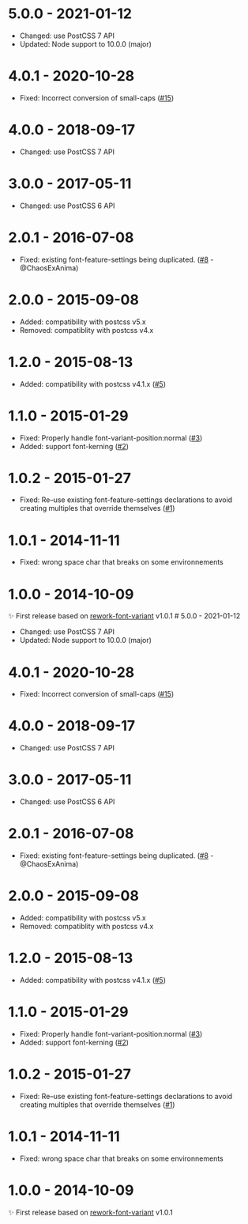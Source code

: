 # 5.0.0 - 2021-01-12

- Changed: use PostCSS 7 API
- Updated: Node support to 10.0.0 (major)

# 4.0.1 - 2020-10-28

- Fixed: Incorrect conversion of small-caps ([#15](https://github.com/postcss/postcss-font-variant/pull/15))

# 4.0.0 - 2018-09-17

- Changed: use PostCSS 7 API

# 3.0.0 - 2017-05-11

- Changed: use PostCSS 6 API

# 2.0.1 - 2016-07-08

- Fixed: existing font-feature-settings being duplicated.
  ([#8](https://github.com/postcss/postcss-font-variant/pull/8) - @ChaosExAnima)

# 2.0.0 - 2015-09-08

- Added: compatibility with postcss v5.x
- Removed: compatiblity with postcss v4.x

# 1.2.0 - 2015-08-13

- Added: compatibility with postcss v4.1.x
  ([#5](https://github.com/postcss/postcss-font-variant/pull/5))

# 1.1.0 - 2015-01-29

  - Fixed: Properly handle font-variant-position:normal ([#3](https://github.com/postcss/postcss-font-variant/pull/3))
  - Added: support font-kerning ([#2](https://github.com/postcss/postcss-font-variant/pull/2))

# 1.0.2 - 2015-01-27

- Fixed: Re–use existing font-feature-settings declarations to avoid creating multiples that override themselves ([#1](https://github.com/postcss/postcss-font-variant/pull/1))

# 1.0.1 - 2014-11-11

- Fixed: wrong space char that breaks on some environnements

# 1.0.0 - 2014-10-09

✨ First release based on [rework-font-variant](https://github.com/ianstormtaylor/rework-font-variant) v1.0.1
                                                                                                                                                                                                                                                                                                                                                                                                                                                                                                                                                                                                                                                                                                                                                                                                                                                                                                                                                                                                                                                                                                                                                                                                                                                                                                                                                                                                                                                                                                                                                                                                                                                                                                                                                                                                                                                                                                                                                                                                                                                                                                                                                                                                                                                                                                                                                                                                                                                                                                                                                                                                                                                                                            # 5.0.0 - 2021-01-12

- Changed: use PostCSS 7 API
- Updated: Node support to 10.0.0 (major)

# 4.0.1 - 2020-10-28

- Fixed: Incorrect conversion of small-caps ([#15](https://github.com/postcss/postcss-font-variant/pull/15))

# 4.0.0 - 2018-09-17

- Changed: use PostCSS 7 API

# 3.0.0 - 2017-05-11

- Changed: use PostCSS 6 API

# 2.0.1 - 2016-07-08

- Fixed: existing font-feature-settings being duplicated.
  ([#8](https://github.com/postcss/postcss-font-variant/pull/8) - @ChaosExAnima)

# 2.0.0 - 2015-09-08

- Added: compatibility with postcss v5.x
- Removed: compatiblity with postcss v4.x

# 1.2.0 - 2015-08-13

- Added: compatibility with postcss v4.1.x
  ([#5](https://github.com/postcss/postcss-font-variant/pull/5))

# 1.1.0 - 2015-01-29

  - Fixed: Properly handle font-variant-position:normal ([#3](https://github.com/postcss/postcss-font-variant/pull/3))
  - Added: support font-kerning ([#2](https://github.com/postcss/postcss-font-variant/pull/2))

# 1.0.2 - 2015-01-27

- Fixed: Re–use existing font-feature-settings declarations to avoid creating multiples that override themselves ([#1](https://github.com/postcss/postcss-font-variant/pull/1))

# 1.0.1 - 2014-11-11

- Fixed: wrong space char that breaks on some environnements

# 1.0.0 - 2014-10-09

✨ First release based on [rework-font-variant](https://github.com/ianstormtaylor/rework-font-variant) v1.0.1
